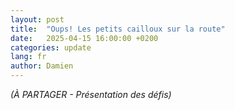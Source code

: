```yaml
---
layout: post
title:  "Oups! Les petits cailloux sur la route"
date:   2025-04-15 16:00:00 +0200
categories: update
lang: fr
author: Damien
---
```

<em>(À PARTAGER - Présentation des défis)</em>